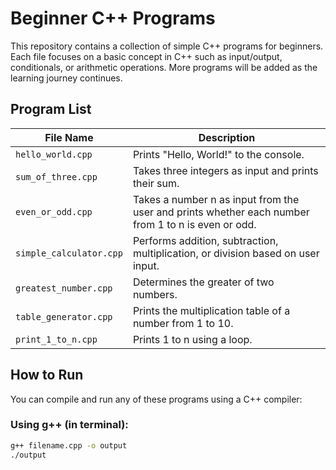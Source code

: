 # Beginner C++ Programs

This repository contains a collection of simple C++ programs for beginners. Each file focuses on a basic concept in C++ such as input/output, conditionals, or arithmetic operations. More programs will be added as the learning journey continues.

##  Program List

| File Name             | Description                                       |
|-----------------------|---------------------------------------------------|
| `hello_world.cpp`     | Prints "Hello, World!" to the console.            |
| `sum_of_three.cpp`    | Takes three integers as input and prints their sum.|
| `even_or_odd.cpp`    | Takes a number n as input from the user and prints whether each number from 1 to n is even or odd.|
| `simple_calculator.cpp`| Performs addition, subtraction, multiplication, or division based on user input.|
| `greatest_number.cpp`| Determines the greater of two numbers.|
| `table_generator.cpp`| Prints the multiplication table of a number from 1 to 10.|
| `print_1_to_n.cpp`| Prints 1 to n using a loop.|

##  How to Run

You can compile and run any of these programs using a C++ compiler:

### Using g++ (in terminal):

```bash
g++ filename.cpp -o output
./output
